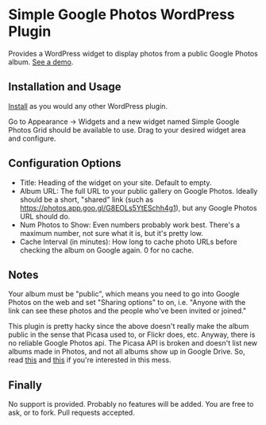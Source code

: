 # Simple Google Photos WordPress Plugin
Provides a WordPress widget to display photos from a public Google Photos album. [See a demo](https://josheli.com).

## Installation and Usage
[Install](https://codex.wordpress.org/Managing_Plugins#Installing_Plugins) as you would any other WordPress plugin.

Go to Appearance -> Widgets and a new widget named Simple Google Photos Grid should be available to use. Drag to your desired widget area and configure.

## Configuration Options
 - Title: Heading of the widget on your site. Default to empty.
 - Album URL: The full URL to your public gallery on Google Photos. Ideally should be a short, "shared" link (such as https://photos.app.goo.gl/G8EOLs5YtESchh4g1), but any Google Photos URL should do.
 - Num Photos to Show: Even numbers probably work best. There's a maximum number, not sure what it is, but it's pretty low.
 - Cache Interval (in minutes): How long to cache photo URLs before checking the album on Google again. 0 for no cache.

## Notes
Your album must be "public", which means you need to go into Google Photos on the web and set "Sharing options" to on, i.e. "Anyone with the link can see these photos and the people who've been invited or joined." 

This plugin is pretty hacky since the above doesn't really make the album public in the sense that Picasa used to, or Flickr does, etc. Anyway, there is no reliable Google Photos api. The Picasa API is broken and doesn't list new albums made in Photos, and not all albums show up in Google Drive. So, read [this](https://kunnas.com/google-photos-is-a-disaster/) and [this](https://productforums.google.com/forum/#!topic/photos/WuqfNazcqh4) if you're interested in this mess.

## Finally
No support is provided. Probably no features will be added. You are free to ask, or to fork. Pull requests accepted.
